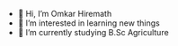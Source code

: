 - 👋 Hi, I’m Omkar Hiremath
- 👀 I’m interested in learning new things
- 🌱 I’m currently studying B.Sc Agriculture

<!---
hiremathomkar496/hiremathomkar496 is a ✨ special ✨ repository because its `README.md` (this file) appears on your GitHub profile.
You can click the Preview link to take a look at your changes.
--->
